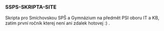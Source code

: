 ### SSPS-SKRIPTA-SITE
Skripta pro Smíchovskou SPŠ a Gymnázium na předmět PSI oboru IT a KB, zatím první ročník kterej není ani zdalek hotovej :) .
